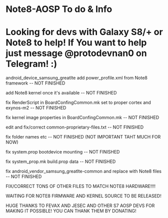# Note8-AOSP To do & Info
# Looking for devs with Galaxy S8/+ or Note8 to help! If You want to help just message @protodevnan0 on Telegram! :)

android_device_samsung_greatlte add power_profile.xml from Note8 framework -- NOT FINISHED

add Note8 kernel once it's available -- NOT FINISHED

fix RenderScript in BoardConfingCommon.mk set to proper cortex and exynos-m2 -- NOT FINISHED

fix kernel image properties in BoardConfingCommon.mk -- NOT FINISHED

edit and fix/correct common-proprietary-files.txt -- NOT FINISHED

fix folder names etc -- NOT FINISHED (NOT IMPORTANT TAHT MUCH FOR NOW)

fix system.prop bootdevice mounting -- NOT FINISHED

fix system_prop.mk build.prop data -- NOT FINISHED

fix android_vendor_samsung_greatlte-common and replace with Note8 files -- NOT FINISHED

FIX/CORRECT TONS OF OTHER FILES TO MATCH NOTE8 HARDWARE!!!!

WAITING FOR NOTE8 FIRMWARE AND KERNEL SOURCE TO BE RELEASED!

HUGE THANKS TO FEVAX AND JESEC AND OTHER S7 AOSP DEVS FOR MAKING IT POSSIBLE! YOU CAN THANK THEM BY DONATING!
